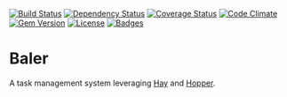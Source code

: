 [![Build Status](https://travis-ci.org/azanar/baler.svg)](https://travis-ci.org/azanar/baler)
[![Dependency Status](http://img.shields.io/gemnasium/azanar/baler.svg)](https://gemnasium.com/azanar/baler)
[![Coverage Status](http://img.shields.io/coveralls/azanar/baler.svg)](https://coveralls.io/r/azanar/baler)
[![Code Climate](http://img.shields.io/codeclimate/github/azanar/baler.svg)](https://codeclimate.com/github/azanar/baler)
[![Gem Version](http://img.shields.io/gem/v/baler.svg)](https://rubygems.org/gems/baler)
[![License](http://img.shields.io/:license-mit-blue.svg)](http://azanar.mit-license.org)
[![Badges](http://img.shields.io/:badges-7/7-ff6799.svg)](https://github.com/badges/badgerbadgerbadger)

Baler
======
A task management system leveraging [Hay](https://github.com/azanar/hay) and [Hopper](https://github.com/azanar/hopper).
